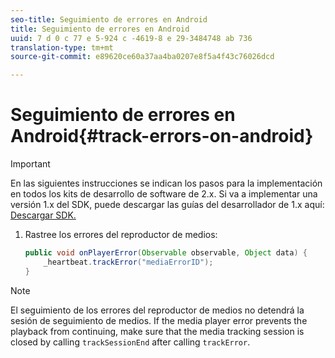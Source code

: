 ```yaml
---
seo-title: Seguimiento de errores en Android
title: Seguimiento de errores en Android
uuid: 7 d 0 c 77 e 5-924 c -4619-8 e 29-3484748 ab 736
translation-type: tm+mt
source-git-commit: e89620ce60a37aa4ba0207e8f5a4f43c76026dcd

---
```



# Seguimiento de errores en Android{#track-errors-on-android}

>[!IMPORTANT]
>
>En las siguientes instrucciones se indican los pasos para la implementación en todos los kits de desarrollo de software de 2.x. Si va a implementar una versión 1.x del SDK, puede descargar las guías del desarrollador de 1.x aquí: [Descargar SDK.](/help/sdk-implement/download-sdks.md)

1. Rastree los errores del reproductor de medios:

   ```java
   public void onPlayerError(Observable observable, Object data) {  
       _heartbeat.trackError("mediaErrorID"); 
   }
   ```

>[!NOTE]
>
>El seguimiento de los errores del reproductor de medios no detendrá la sesión de seguimiento de medios. If the media player error prevents the playback from continuing, make sure that the media tracking session is closed by calling `trackSessionEnd` after calling `trackError`.

